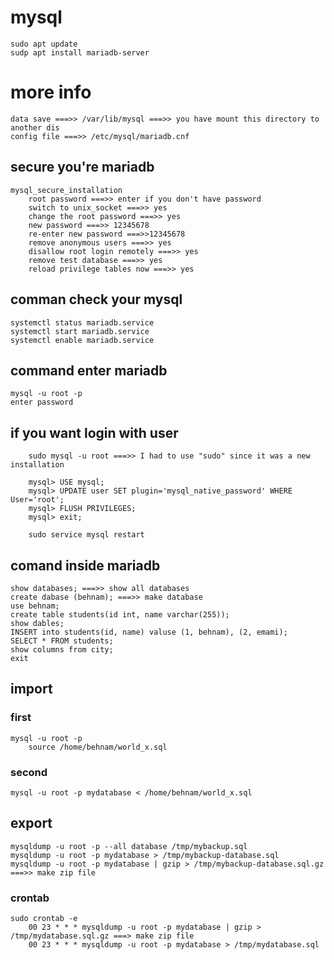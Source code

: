 # mysql
    sudo apt update
    sudp apt install mariadb-server

# more info
    data save ===>> /var/lib/mysql ===>> you have mount this directory to another dis
    config file ===>> /etc/mysql/mariadb.cnf

## secure you're mariadb
    mysql_secure_installation
        root password ===>> enter if you don't have password
        switch to unix_socket ===>> yes
        change the root password ===>> yes
        new password ===>> 12345678
        re-enter new password ===>>12345678 
        remove anonymous users ===>> yes
        disallow root login remotely ===>> yes
        remove test database ===>> yes
        reload privilege tables now ===>> yes
    
## comman check your mysql
    systemctl status mariadb.service
    systemctl start mariadb.service
    systemctl enable mariadb.service

## command enter mariadb
    mysql -u root -p
    enter password

##  if you want login with user    
        sudo mysql -u root ===>> I had to use "sudo" since it was a new installation

        mysql> USE mysql;
        mysql> UPDATE user SET plugin='mysql_native_password' WHERE User='root';
        mysql> FLUSH PRIVILEGES;
        mysql> exit;

        sudo service mysql restart
    
## comand inside mariadb
    show databases; ===>> show all databases
    create dabase (behnam); ===>> make database
    use behnam;
    create table students(id int, name varchar(255));
    show dables;
    INSERT into students(id, name) valuse (1, behnam), (2, emami);
    SELECT * FROM students;
    show columns from city;
    exit

## import
### first
    mysql -u root -p
        source /home/behnam/world_x.sql
### second    
    mysql -u root -p mydatabase < /home/behnam/world_x.sql

## export
    mysqldump -u root -p --all database /tmp/mybackup.sql
    mysqldump -u root -p mydatabase > /tmp/mybackup-database.sql
    mysqldump -u root -p mydatabase | gzip > /tmp/mybackup-database.sql.gz ===>> make zip file
### crontab
    sudo crontab -e
        00 23 * * * mysqldump -u root -p mydatabase | gzip > /tmp/mydatabase.sql.gz ===> make zip file
        00 23 * * * mysqldump -u root -p mydatabase > /tmp/mydatabase.sql


